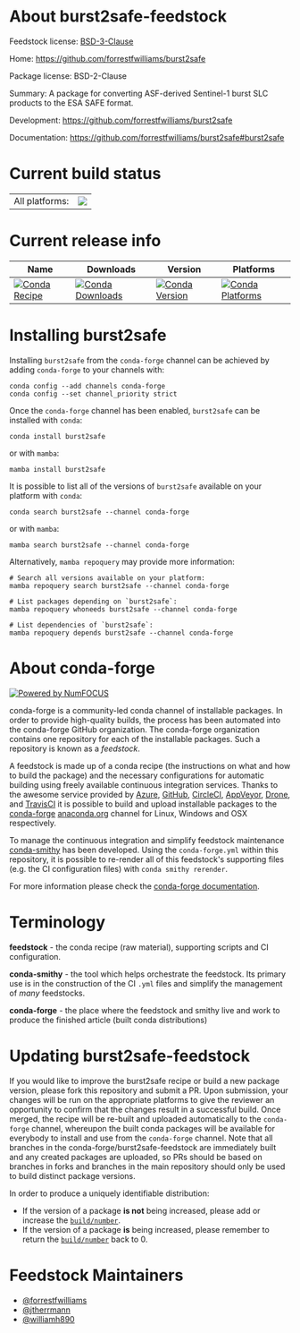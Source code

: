 About burst2safe-feedstock
==========================

Feedstock license: [BSD-3-Clause](https://github.com/conda-forge/burst2safe-feedstock/blob/main/LICENSE.txt)

Home: https://github.com/forrestfwilliams/burst2safe

Package license: BSD-2-Clause

Summary: A package for converting ASF-derived Sentinel-1 burst SLC products to the ESA SAFE format.

Development: https://github.com/forrestfwilliams/burst2safe

Documentation: https://github.com/forrestfwilliams/burst2safe#burst2safe

Current build status
====================


<table><tr><td>All platforms:</td>
    <td>
      <a href="https://dev.azure.com/conda-forge/feedstock-builds/_build/latest?definitionId=22002&branchName=main">
        <img src="https://dev.azure.com/conda-forge/feedstock-builds/_apis/build/status/burst2safe-feedstock?branchName=main">
      </a>
    </td>
  </tr>
</table>

Current release info
====================

| Name | Downloads | Version | Platforms |
| --- | --- | --- | --- |
| [![Conda Recipe](https://img.shields.io/badge/recipe-burst2safe-green.svg)](https://anaconda.org/conda-forge/burst2safe) | [![Conda Downloads](https://img.shields.io/conda/dn/conda-forge/burst2safe.svg)](https://anaconda.org/conda-forge/burst2safe) | [![Conda Version](https://img.shields.io/conda/vn/conda-forge/burst2safe.svg)](https://anaconda.org/conda-forge/burst2safe) | [![Conda Platforms](https://img.shields.io/conda/pn/conda-forge/burst2safe.svg)](https://anaconda.org/conda-forge/burst2safe) |

Installing burst2safe
=====================

Installing `burst2safe` from the `conda-forge` channel can be achieved by adding `conda-forge` to your channels with:

```
conda config --add channels conda-forge
conda config --set channel_priority strict
```

Once the `conda-forge` channel has been enabled, `burst2safe` can be installed with `conda`:

```
conda install burst2safe
```

or with `mamba`:

```
mamba install burst2safe
```

It is possible to list all of the versions of `burst2safe` available on your platform with `conda`:

```
conda search burst2safe --channel conda-forge
```

or with `mamba`:

```
mamba search burst2safe --channel conda-forge
```

Alternatively, `mamba repoquery` may provide more information:

```
# Search all versions available on your platform:
mamba repoquery search burst2safe --channel conda-forge

# List packages depending on `burst2safe`:
mamba repoquery whoneeds burst2safe --channel conda-forge

# List dependencies of `burst2safe`:
mamba repoquery depends burst2safe --channel conda-forge
```


About conda-forge
=================

[![Powered by
NumFOCUS](https://img.shields.io/badge/powered%20by-NumFOCUS-orange.svg?style=flat&colorA=E1523D&colorB=007D8A)](https://numfocus.org)

conda-forge is a community-led conda channel of installable packages.
In order to provide high-quality builds, the process has been automated into the
conda-forge GitHub organization. The conda-forge organization contains one repository
for each of the installable packages. Such a repository is known as a *feedstock*.

A feedstock is made up of a conda recipe (the instructions on what and how to build
the package) and the necessary configurations for automatic building using freely
available continuous integration services. Thanks to the awesome service provided by
[Azure](https://azure.microsoft.com/en-us/services/devops/), [GitHub](https://github.com/),
[CircleCI](https://circleci.com/), [AppVeyor](https://www.appveyor.com/),
[Drone](https://cloud.drone.io/welcome), and [TravisCI](https://travis-ci.com/)
it is possible to build and upload installable packages to the
[conda-forge](https://anaconda.org/conda-forge) [anaconda.org](https://anaconda.org/)
channel for Linux, Windows and OSX respectively.

To manage the continuous integration and simplify feedstock maintenance
[conda-smithy](https://github.com/conda-forge/conda-smithy) has been developed.
Using the ``conda-forge.yml`` within this repository, it is possible to re-render all of
this feedstock's supporting files (e.g. the CI configuration files) with ``conda smithy rerender``.

For more information please check the [conda-forge documentation](https://conda-forge.org/docs/).

Terminology
===========

**feedstock** - the conda recipe (raw material), supporting scripts and CI configuration.

**conda-smithy** - the tool which helps orchestrate the feedstock.
                   Its primary use is in the construction of the CI ``.yml`` files
                   and simplify the management of *many* feedstocks.

**conda-forge** - the place where the feedstock and smithy live and work to
                  produce the finished article (built conda distributions)


Updating burst2safe-feedstock
=============================

If you would like to improve the burst2safe recipe or build a new
package version, please fork this repository and submit a PR. Upon submission,
your changes will be run on the appropriate platforms to give the reviewer an
opportunity to confirm that the changes result in a successful build. Once
merged, the recipe will be re-built and uploaded automatically to the
`conda-forge` channel, whereupon the built conda packages will be available for
everybody to install and use from the `conda-forge` channel.
Note that all branches in the conda-forge/burst2safe-feedstock are
immediately built and any created packages are uploaded, so PRs should be based
on branches in forks and branches in the main repository should only be used to
build distinct package versions.

In order to produce a uniquely identifiable distribution:
 * If the version of a package **is not** being increased, please add or increase
   the [``build/number``](https://docs.conda.io/projects/conda-build/en/latest/resources/define-metadata.html#build-number-and-string).
 * If the version of a package **is** being increased, please remember to return
   the [``build/number``](https://docs.conda.io/projects/conda-build/en/latest/resources/define-metadata.html#build-number-and-string)
   back to 0.

Feedstock Maintainers
=====================

* [@forrestfwilliams](https://github.com/forrestfwilliams/)
* [@jtherrmann](https://github.com/jtherrmann/)
* [@williamh890](https://github.com/williamh890/)

